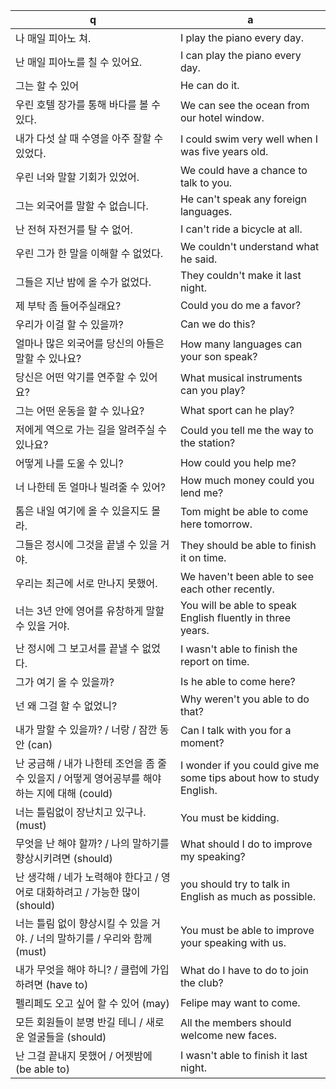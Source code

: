  q  | a
--- | ---
나 매일 피아노 쳐.					| I play the piano every day.
난 매일 피아노를 칠 수 있어요.				| I can play the piano every day.
그는 할 수 있어						| He can do it.
우린 호텔 장가를 통해 바다를 볼 수 있다.		| We can see the ocean from our hotel window.
내가 다섯 살 때 수영을 아주 잘할 수 있었다.		| I could swim very well when I was five years old.
우린 너와 말할 기회가 있었어.				| We could have a chance to talk to you.
그는 외국어를 말할 수 없습니다.				| He can't speak any foreign languages.
난 전혀 자전거를 탈 수 없어.				| I can't ride a bicycle at all.
우린 그가 한 말을 이해할 수 없었다.			| We couldn't understand what he said.
그들은 지난 밤에 올 수가 없었다.			| They couldn't make it last night.
제 부탁 좀 들어주실래요?				| Could you do me a favor?
우리가 이걸 할 수 있을까?				| Can we do this?
얼마나 많은 외국어를 당신의 아들은 말할 수 있나요?	| How many languages can your son speak?
당신은 어떤 악기를 연주할 수 있어요?			| What musical instruments can you play?
그는 어떤 운동을 할 수 있나요?				| What sport can he play?
저에게 역으로 가는 길을 알려주실 수 있나요?		| Could you tell me the way to the station?
어떻게 나를 도울 수 있니?				| How could you help me?
너 나한테 돈 얼마나 빌려줄 수 있어?			| How much money could you lend me?
톰은 내일 여기에 올 수 있을지도 몰라.			| Tom might be able to come here tomorrow.
그들은 정시에 그것을 끝낼 수 있을 거야.			| They should be able to finish it on time.
우리는 최근에 서로 만나지 못했어.			| We haven't been able to see each other recently.
너는 3년 안에 영어를 유창하게 말할 수 있을 거야.	| You will be able to speak English fluently in three years.
난 정시에 그 보고서를 끝낼 수 없었다.			| I wasn't able to finish the report on time.
그가 여기 올 수 있을까?					| Is he able to come here?
넌 왜 그걸 할 수 없었니?				| Why weren't you able to do that?
내가 말할 수 있을까? / 너랑 / 잠깐 동안 (can)		| Can I talk with you for a moment?
난 궁금해 / 내가 나한테 조언을 좀 줄 수 있을지 / 어떻게 영어공부를 해야 하는 지에 대해 (could)		| I wonder if you could give me some tips about how to study English.
너는 틀림없이 장난치고 있구나. (must)			| You must be kidding.
무엇을 난 해야 할까? / 나의 말하기를 향상시키려면 (should)		| What should I do to improve my speaking?
난 생각해 / 네가 노력해야 한다고 / 영어로 대화하려고 / 가능한 많이 (should)		| you should try to talk in English as much as possible.
너는 틀림 없이 향상시킬 수 있을 거야. / 너의 말하기를 / 우리와 함께 (must)		| You must be able to improve your speaking with us.
내가 무엇을 해야 하니? / 클럽에 가입하려면 (have to)		| What do I have to do to join the club?
펠리페도 오고 싶어 할 수 있어 (may)				| Felipe may want to come.
모든 회원들이 분명 반길 테니 / 새로운 얼굴들을 (should)		| All the members should welcome new faces.
난 그걸 끝내지 못했어 / 어젯밤에 (be able to)			| I wasn't able to finish it last night.